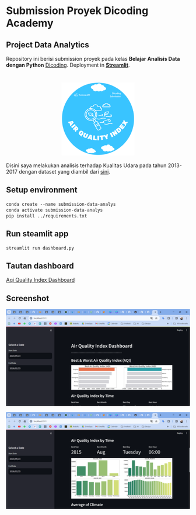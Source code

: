 # Submission Proyek Dicoding Academy

## Project Data Analytics

Repository ini berisi submission proyek pada kelas **Belajar Analisis Data dengan Python** [Dicoding](https://www.dicoding.com/academies/555/). Deployment in [**Streamlit**](https://streamlit.io/).

<h1 align="center">
  <img align="center" src="https://github.com/ardenaAfif/submission-data-analisis/blob/main/assets/Air%20Quality.png"  width="200"></img>
</h1>
  
Disini saya melakukan analisis terhadap Kualitas Udara pada tahun 2013-2017 dengan dataset yang diambil dari [sini](https://github.com/marceloreis/HTI/tree/master).
## Setup environment
```
conda create --name submission-data-analys
conda activate submission-data-analys
pip install ../requirements.txt
```

## Run steamlit app
```
streamlit run dashboard.py
```

## Tautan dashboard
[Aqi Quality Index Dashboard](https://dashboard-data-analytics-dicoding.streamlit.app/)

## Screenshot
![image](https://github.com/ardenaAfif/submission-data-analisis/blob/main/assets/Screenshot%20Dashboard%201.png)

![image](https://github.com/ardenaAfif/submission-data-analisis/blob/main/assets/Screenshot%20Dashboard%202.png)

